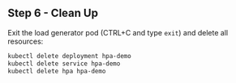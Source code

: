 ## Step 6 - Clean Up

Exit the load generator pod (CTRL+C and type `exit`) and delete all resources:

```bash
kubectl delete deployment hpa-demo
kubectl delete service hpa-demo
kubectl delete hpa hpa-demo
```